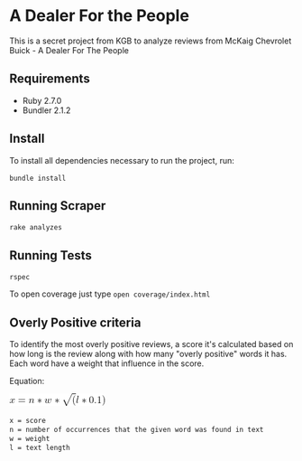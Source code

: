 # A Dealer For the People

This is a secret project from KGB to analyze reviews from McKaig Chevrolet Buick - A Dealer For The People


Requirements
------------

- Ruby 2.7.0
- Bundler 2.1.2

Install
------------

To install all dependencies necessary to run the project, run:

```shell script
bundle install
```

Running Scraper
------------

```shell script
rake analyzes
```

Running Tests
------------

```shell script
rspec
```

To open coverage just type `open coverage/index.html` 

Overly Positive criteria
------------
To identify the most overly positive reviews, a score it's calculated based on how long is the review along with how many "overly positive" words it has.
Each word have a weight that influence in the score.

Equation:

![equation](equation.png)

```text
x = score
n = number of occurrences that the given word was found in text
w = weight
l = text length
```